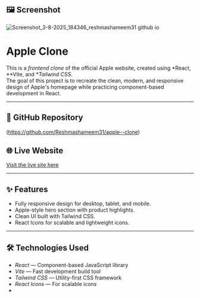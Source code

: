 ## 🖼 Screenshot


![Screenshot_3-8-2025_184346_reshmashameem31 github io](https://github.com/user-attachments/assets/3cb502c2-567c-49c7-afc3-6afd985eca1e)



# Apple Clone

This is a *frontend clone* of the official Apple website, created using *React, **Vite, and **Tailwind CSS*.  
The goal of this project is to recreate the clean, modern, and responsive design of Apple's homepage while practicing component-based development in React.

---

## 📂 GitHub Repository
(https://github.com/Reshmashameem31/apple--clone)

## 🌐 Live Website
[Visit the live site here](https://reshmashameem31.github.io/apple--clone/)

---

## ✨ Features
- Fully responsive design for desktop, tablet, and mobile.
- Apple-style hero section with product highlights.
- Clean UI built with Tailwind CSS.
- React Icons for scalable and lightweight icons.

---

## 🛠 Technologies Used
- *React* — Component-based JavaScript library
- *Vite* — Fast development build tool
- *Tailwind CSS* — Utility-first CSS framework
- *React Icons* — For scalable icons
-
